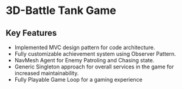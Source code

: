 # 3D-Battle Tank Game 

## Key Features
- Implemented MVC design pattern for code architecture.
- Fully customizable achievement system using Observer Pattern.  
- NavMesh Agent for Enemy Patroling and Chasing state.
- Generic Singleton approach for overall services in the game for increased maintainability.
- Fully Playable Game Loop for a gaming experience

